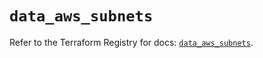 # `data_aws_subnets`

Refer to the Terraform Registry for docs: [`data_aws_subnets`](https://registry.terraform.io/providers/hashicorp/aws/6.2.0/docs/data-sources/subnets).
